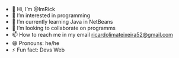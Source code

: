 - 👋 Hi, I’m @ImRick
- 👀 I’m interested in programming
- 🌱 I’m currently learning Java in NetBeans
- 💞️ I’m looking to collaborate on programms
- 📫 How to reach me in my email ricardolimateixeira52@gmail.com
- 😄 Pronouns: he/he
- ⚡ Fun fact: Devs Web

<!---
ImRick/ImRick is a ✨ special ✨ repository because its `README.md` (this file) appears on your GitHub profile.
You can click the Preview link to take a look at your changes.
--->
